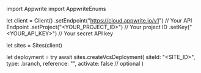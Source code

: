 import Appwrite
import AppwriteEnums

let client = Client()
    .setEndpoint("https://cloud.appwrite.io/v1") // Your API Endpoint
    .setProject("<YOUR_PROJECT_ID>") // Your project ID
    .setKey("<YOUR_API_KEY>") // Your secret API key

let sites = Sites(client)

let deployment = try await sites.createVcsDeployment(
    siteId: "<SITE_ID>",
    type: .branch,
    reference: "<REFERENCE>",
    activate: false // optional
)

